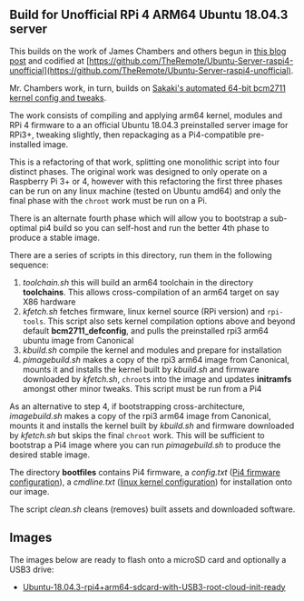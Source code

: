 ## Build for Unofficial RPi 4 ARM64 Ubuntu 18.04.3 server

This builds on the work of James Chambers and others begun in [this blog post](https://jamesachambers.com/raspberry-pi-4-ubuntu-server-desktop-18-04-3-image-unofficial/)
and codified at [https://github.com/TheRemote/Ubuntu-Server-raspi4-unofficial](https://github.com/TheRemote/Ubuntu-Server-raspi4-unofficial).

Mr. Chambers work, in turn, builds on [Sakaki's automated 64-bit bcm2711 kernel config and tweaks](https://github.com/sakaki-/bcm2711-kernel-bis).

The work consists of compiling and applying arm64 kernel, modules and RPi 4 firmware to a an official Ubuntu 18.04.3 
preinstalled server image for RPi3+, tweaking slightly, then repackaging as a Pi4-compatible pre-installed image.

This is a refactoring of that work, splitting one monolithic script into four distinct phases.
The original work was designed to only operate on a Raspberry Pi 3+ or 4, however with this refactoring
the first three phases can be run on any linux machine (tested on Ubuntu amd64) and only the final
phase with the `chroot` work must be run on a Pi.

There is an alternate fourth phase which will allow you to bootstrap a sub-optimal pi4 build so 
you can self-host and run the better 4th phase to produce a stable image.

There are a series of scripts in this directory, run them in the following sequence:

1. _toolchain.sh_ this will build an arm64 toolchain in the directory __toolchains__. This allows cross-compilation of an arm64 target on say X86 hardware
2. _kfetch.sh_ fetches firmware, linux kernel source (RPi version) and `rpi-tools`. This script also sets kernel compilation options above and beyond default __bcm2711_defconfig__, and pulls the preinstalled rpi3 arm64 ubuntu image from Canonical
3. _kbuild.sh_ compile the kernel and modules and prepare for installation
4. _pimagebuild.sh_ makes a copy of the rpi3 arm64 image from Canonical, mounts it and installs the kernel built by _kbuild.sh_ and firmware downloaded by _kfetch.sh_, `chroot`s into the image and updates __initramfs__ amongst other minor tweaks. This script must be run from a Pi4

As an alternative to step 4, if bootstrapping cross-architecture, _imagebuild.sh_ makes a copy of the rpi3 arm64 image from Canonical, mounts it and installs the kernel built by _kbuild.sh_ and firmware downloaded by _kfetch.sh_ but skips the final `chroot` work. This will be sufficient to bootstrap a Pi4 image where you can run _pimagebuild.sh_ to produce the desired stable image.

The directory __bootfiles__ contains Pi4 firmware, a _config.txt_ ([Pi4 firmware configuration](https://www.raspberrypi.org/documentation/configuration/config-txt/README.md)), a _cmdline.txt_ ([linux kernel configuration](https://www.kernel.org/doc/html/v4.19/admin-guide/kernel-parameters.html)) for installation onto our image.

The script _clean.sh_ cleans (removes) built assets and downloaded software.

## Images

The images below are ready to flash onto a microSD card and optionally a USB3 drive:

- [Ubuntu-18.04.3-rpi4+arm64-sdcard-with-USB3-root-cloud-init-ready](https://rpi4utils.s3.amazonaws.com/images/ubuntu-18.04.3-preinstalled-server-arm64%2Braspi4-usb3root-20190922.img.xz)
